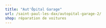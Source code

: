```yaml
---
title: "Aut'Ôpital Garage"
url: /saint-paul-les-dax/autopital-garage-2/
shop: réparation de voitures
---
```

